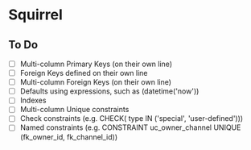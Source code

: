 # Squirrel

## To Do

- [ ] Multi-column Primary Keys (on their own line)
- [ ] Foreign Keys defined on their own line
- [ ] Multi-column Foreign Keys (on their own line)
- [ ] Defaults using expressions, such as (datetime('now'))
- [ ] Indexes
- [ ] Multi-column Unique constraints
- [ ] Check constraints (e.g. CHECK( type IN ('special', 'user-defined')))
- [ ] Named constraints (e.g. CONSTRAINT uc_owner_channel UNIQUE (fk_owner_id, fk_channel_id))
